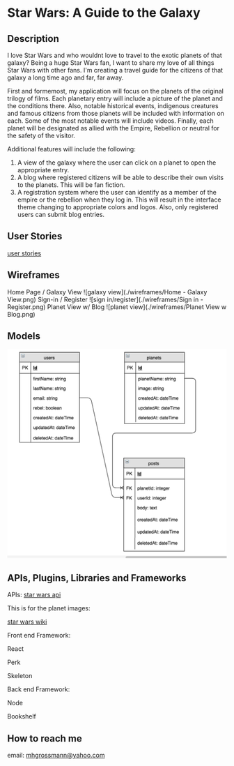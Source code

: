 
# Star Wars: A Guide to the Galaxy


## Description
I love Star Wars and who wouldnt love to travel to the exotic planets of that galaxy?  Being a huge Star Wars fan, I want to share my love of all things Star Wars with other fans.  I'm creating a travel guide for the citizens of that galaxy a long time ago and far, far away.    

First and formemost, my application will focus on the planets of the original trilogy of films.  Each planetary entry will include a picture of the planet and the conditions there.   Also, notable historical events, indigenous creatures and famous citizens from those planets will be included with information on each.  Some of the most notable events will include videos.   Finally, each planet will be designated as allied with the Empire, Rebellion or neutral for the safety of the visitor.        

Additional features will include the following:

1.  A view of the galaxy where the user can click on a planet to open the appropriate entry.
2.  A blog where registered citizens will be able to describe their own visits to the planets.  This will be fan fiction.
3.  A registration system where the user can identify as a member of the empire or the rebellion when they log in.  This will result in the interface theme changing to appropriate colors and logos.  Also, only registered users can submit blog entries.   

## User Stories
[user stories](https://trello.com/b/YzkaM1vF/star-wars-a-guide-to-the-galaxy)

## Wireframes

Home Page / Galaxy View
![galaxy view](./wireframes/Home - Galaxy View.png)
Sign-in / Register
![sign in/register](./wireframes/Sign in - Register.png)
Planet View w/ Blog
![planet view](./wireframes/Planet View w Blog.png)


## Models
![models](./model-diagrams/data_model.png)


## APIs, Plugins, Libraries and Frameworks  
APIs:
[star wars api](http://swapi.co)

This is for the planet images:  

[star wars wiki](http://starwars.wikia.com/wiki/Main_Page)

Front end Framework:

React  

Perk

Skeleton

Back end Framework: 

Node

Bookshelf 

## How to reach me
email: mhgrossmann@yahoo.com






